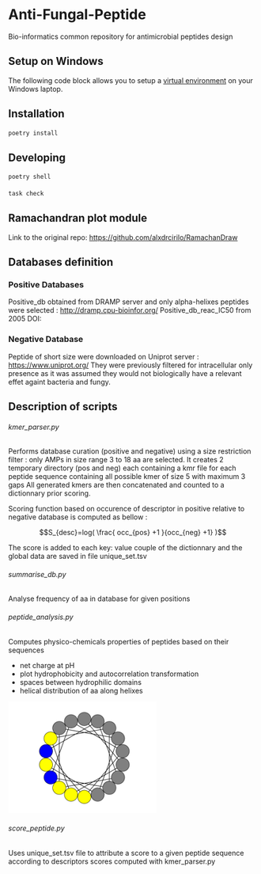 # Anti-Fungal-Peptide
Bio-informatics common repository for antimicrobial peptides design 

## Setup on Windows

The following code block allows you to setup a [virtual environment](https://docs.python.org/3/library/venv.html) on your Windows laptop.

## Installation
```bash
poetry install
```

## Developing
```bash
poetry shell

task check
```
## Ramachandran plot module

Link to the original repo: https://github.com/alxdrcirilo/RamachanDraw

## Databases definition

### Positive Databases 
Positive_db obtained from DRAMP server and only alpha-helixes peptides were selected : http://dramp.cpu-bioinfor.org/
Positive_db_reac_IC50 from 2005 DOI: 

### Negative Database 
Peptide of short size were downloaded on Uniprot server : https://www.uniprot.org/
They were previously filtered for intracellular only presence as it was assumed they would not biologically have a relevant effet againt bacteria and fungy.

## Description of scripts 

###### kmer_parser.py 
Performs database curation (positive and negative) using a size restriction filter : only AMPs in size range 3 to 18 aa are selected.
It creates 2 temporary directory (pos and neg) each containing a kmr file for each peptide sequence containing all possible kmer of size 5 with maximum 3 gaps 
All generated kmers are then concatenated and counted to a dictionnary prior scoring.

Scoring function based on occurence of descriptor in positive relative to negative database is computed as bellow : 

$$S_{desc}=log( \frac{ occ_{pos} +1 }{occ_{neg} +1} )$$

The score is added to each key: value couple of the dictionnary and the global data are saved in file unique_set.tsv 

###### summarise_db.py 
Analyse frequency of aa in database for given positions 

###### peptide_analysis.py 
Computes physico-chemicals properties of peptides based on their sequences
- net charge at pH 
- plot hydrophobicity and autocorrelation transformation 
- spaces between hydrophilic domains 
- helical distribution of aa along helixes 


<img src="positive_db_size_aa_distrib.png" width="300"  >

###### score_peptide.py
Uses unique_set.tsv file to attribute a score to a given peptide sequence according to descriptors scores computed with kmer_parser.py
